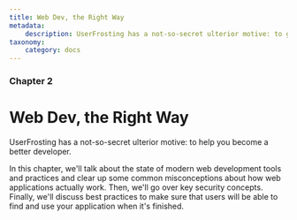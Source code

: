 ```yaml
---
title: Web Dev, the Right Way
metadata:
    description: UserFrosting has a not-so-secret ulterior motive: to get you to become a better developer. 
taxonomy:
    category: docs
---
```


### Chapter 2

# Web Dev, the Right Way

UserFrosting has a not-so-secret ulterior motive: to help you become a better developer. 

In this chapter, we'll talk about the state of modern web development tools and practices and clear up some common misconceptions about how web applications actually work.  Then, we'll go over key security concepts. Finally, we'll discuss best practices to make sure that users will be able to find and use your application when it's finished.
